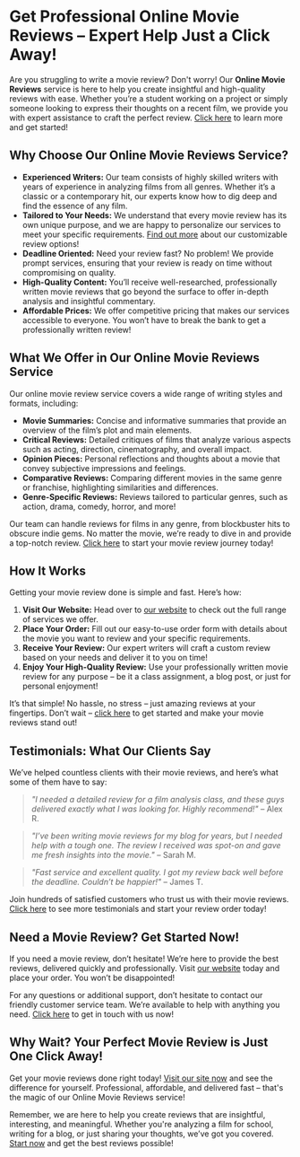 # Get Professional Online Movie Reviews – Expert Help Just a Click Away!

Are you struggling to write a movie review? Don't worry! Our **Online Movie Reviews** service is here to help you create insightful and high-quality reviews with ease. Whether you’re a student working on a project or simply someone looking to express their thoughts on a recent film, we provide you with expert assistance to craft the perfect review. [Click here](https://tinyurl.com/topessay?keyword=online+movie+reviews) to learn more and get started!

## Why Choose Our Online Movie Reviews Service?

- **Experienced Writers:** Our team consists of highly skilled writers with years of experience in analyzing films from all genres. Whether it’s a classic or a contemporary hit, our experts know how to dig deep and find the essence of any film.
- **Tailored to Your Needs:** We understand that every movie review has its own unique purpose, and we are happy to personalize our services to meet your specific requirements. [Find out more](https://tinyurl.com/topessay?keyword=online+movie+reviews) about our customizable review options!
- **Deadline Oriented:** Need your review fast? No problem! We provide prompt services, ensuring that your review is ready on time without compromising on quality.
- **High-Quality Content:** You’ll receive well-researched, professionally written movie reviews that go beyond the surface to offer in-depth analysis and insightful commentary.
- **Affordable Prices:** We offer competitive pricing that makes our services accessible to everyone. You won’t have to break the bank to get a professionally written review!

## What We Offer in Our Online Movie Reviews Service

Our online movie review service covers a wide range of writing styles and formats, including:

- **Movie Summaries:** Concise and informative summaries that provide an overview of the film’s plot and main elements.
- **Critical Reviews:** Detailed critiques of films that analyze various aspects such as acting, direction, cinematography, and overall impact.
- **Opinion Pieces:** Personal reflections and thoughts about a movie that convey subjective impressions and feelings.
- **Comparative Reviews:** Comparing different movies in the same genre or franchise, highlighting similarities and differences.
- **Genre-Specific Reviews:** Reviews tailored to particular genres, such as action, drama, comedy, horror, and more!

Our team can handle reviews for films in any genre, from blockbuster hits to obscure indie gems. No matter the movie, we’re ready to dive in and provide a top-notch review. [Click here](https://tinyurl.com/topessay?keyword=online+movie+reviews) to start your movie review journey today!

## How It Works

Getting your movie review done is simple and fast. Here’s how:

1. **Visit Our Website:** Head over to [our website](https://tinyurl.com/topessay?keyword=online+movie+reviews) to check out the full range of services we offer.
2. **Place Your Order:** Fill out our easy-to-use order form with details about the movie you want to review and your specific requirements.
3. **Receive Your Review:** Our expert writers will craft a custom review based on your needs and deliver it to you on time!
4. **Enjoy Your High-Quality Review:** Use your professionally written movie review for any purpose – be it a class assignment, a blog post, or just for personal enjoyment!

It’s that simple! No hassle, no stress – just amazing reviews at your fingertips. Don’t wait – [click here](https://tinyurl.com/topessay?keyword=online+movie+reviews) to get started and make your movie reviews stand out!

## Testimonials: What Our Clients Say

We’ve helped countless clients with their movie reviews, and here’s what some of them have to say:

> _"I needed a detailed review for a film analysis class, and these guys delivered exactly what I was looking for. Highly recommend!"_ – Alex R.

> _"I’ve been writing movie reviews for my blog for years, but I needed help with a tough one. The review I received was spot-on and gave me fresh insights into the movie."_ – Sarah M.

> _"Fast service and excellent quality. I got my review back well before the deadline. Couldn’t be happier!"_ – James T.

Join hundreds of satisfied customers who trust us with their movie reviews. [Click here](https://tinyurl.com/topessay?keyword=online+movie+reviews) to see more testimonials and start your review order today!

## Need a Movie Review? Get Started Now!

If you need a movie review, don’t hesitate! We’re here to provide the best reviews, delivered quickly and professionally. Visit [our website](https://tinyurl.com/topessay?keyword=online+movie+reviews) today and place your order. You won’t be disappointed!

For any questions or additional support, don’t hesitate to contact our friendly customer service team. We’re available to help with anything you need. [Click here](https://tinyurl.com/topessay?keyword=online+movie+reviews) to get in touch with us now!

## Why Wait? Your Perfect Movie Review is Just One Click Away!

Get your movie reviews done right today! [Visit our site now](https://tinyurl.com/topessay?keyword=online+movie+reviews) and see the difference for yourself. Professional, affordable, and delivered fast – that's the magic of our Online Movie Reviews service!

Remember, we are here to help you create reviews that are insightful, interesting, and meaningful. Whether you're analyzing a film for school, writing for a blog, or just sharing your thoughts, we’ve got you covered. [Start now](https://tinyurl.com/topessay?keyword=online+movie+reviews) and get the best reviews possible!

